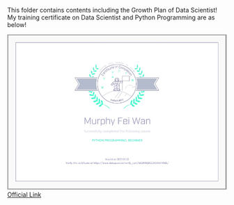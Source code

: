 This folder contains contents including the Growth Plan of Data Scientist!
My training certificate on Data Scientist and Python Programming are as below!


![09/22/2017 Certificate of Python Programming:Beginner!](https://github.com/MurphyWan/Data_Scientist/blob/master/DataScientistCourse/Certificate/certificate_Python_beginner.jpg)
[Official Link](https://www.dataquest.io/view_cert/4D2N9Q2GG3S5X4VIVB8L/)
